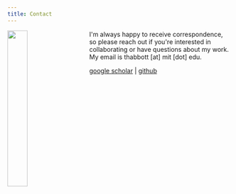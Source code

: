 ```yaml
---
title: Contact
---
```


<img style="padding: 0 30px 0 0" width=30% align="left" src="/img/thabbott.jpg">

I'm always happy to receive correspondence, so please reach out if you're interested in collaborating or have questions about my work. My email is thabbott [at] mit [dot] edu.

[google scholar](https://scholar.google.com/citations?user=gmW4GMQAAAAJ&hl=en) | [github](https://github.com/thabbott)

<br clear="left">
